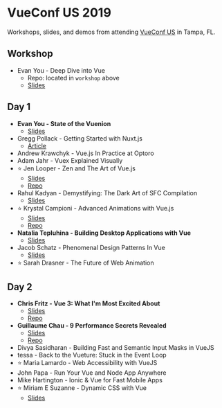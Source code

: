 # VueConf US 2019

Workshops, slides, and demos from attending [VueConf US](http://vueconf.us) in Tampa, FL.

## Workshop

* Evan You - Deep Dive into Vue
  * Repo: located in `workshop` above
  * [Slides](https://docs.google.com/presentation/d/1c88bBF3jJDQ5WuvmsMZcRNg9qHPrqwP0p9rJYfGcqqs/edit#slide=id.p)

## Day 1

* **Evan You - State of the Vuenion**
  * [Slides](https://docs.google.com/presentation/d/1EUUu_djeNWa8kRF_uQ0DWReSpoIQn2xXCLh5A-6YdLg/edit?usp=sharing)
* Gregg Pollack - Getting Started with Nuxt.js
  * [Article](https://medium.com/vue-mastery/free-nuxt-js-tutorial-creating-an-app-1a531bc6045)
* Andrew Krawchyk - Vue.js In Practice at Optoro
* Adam Jahr - Vuex Explained Visually
* ⭐️ Jen Looper - Zen and The Art of Vue.js
  * [Slides](https://slides.com/telerikdevrel/zen-and-the-art-of-vue#/)
  * [Repo](https://github.com/jlooper/mandala-me)
* Rahul Kadyan - Demystifying: The Dark Art of SFC Compilation
  * [Slides](https://vueconf19-compiler.surge.sh/)
* ⭐️ Krystal Campioni - Advanced Animations with Vue.js
  * [Slides](https://krystalcampioni.github.io/vue-animations/assets/player/KeynoteDHTMLPlayer.html#1)
  * [Repo](https://github.com/krystalcampioni/vue-animations)
* **Natalia Tepluhina - Building Desktop Applications with Vue**
  * [Slides](https://www.slideshare.net/NataliaTepluhina/desktop-apps)
* Jacob Schatz - Phenomenal Design Patterns In Vue
  * [Slides](https://www.dropbox.com/s/t3wv96w03fpre1j/VueJSPhenominalDesignPatterns.key?dl=0)
* ⭐️ Sarah Drasner - The Future of Web Animation

## Day 2

* **Chris Fritz - Vue 3: What I'm Most Excited About**
  * [Slides](https://github.com/chrisvfritz/vue-3-trends/blob/master/slides-2019-03-vueconfus.pdf)
  * [Repo](github.com/vuejs/rfcs)
* **Guillaume Chau - 9 Performance Secrets Revealed**
  * [Slides](https://slides.com/akryum/vueconfus-2019#/)
  * [Repo](https://github.com/Akryum/vue-9-perf-secrets)
* Divya Sasidharan - Building Fast and Semantic Input Masks in VueJS
* tessa - Back to the Vueture: Stuck in the Event Loop
* ⭐️ Maria Lamardo - Web Accessibility with VueJS
* John Papa - Run Your Vue and Node App Anywhere
* Mike Hartington - Ionic & Vue for Fast Mobile Apps
* ⭐️ Miriam E Suzanne - Dynamic CSS with Vue
  * [Slides](https://talks.oddbird.net/dynamic-css/vueconf19/)
